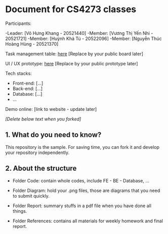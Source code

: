 # Document for CS4273 classes

Participants:

-Leader: [Võ Hưng Khang - 20521440]
-Member: [Vương Thị Yến Nhi - 20521721]
-Member: [Huỳnh Khả Tú - 20522096]
-Member: [Nguyễn Thúc Hoàng Hùng - 20521370]

Task management table: [here](https://trello.com/b/l1lJCOYR/nh%E1%BA%ADp-m%C3%B4n-cnpm-gr5) [Replace by your public board later]

UI / UX prototype: [here](https://www.figma.com/file/mVnD4oRSErwjuCEGlGzWOx/Cosmetics-Shop?node-id=0%3A1&t=r0B52O0MIJQoPiH6-1) [Replace by your public prototype later]

Tech stacks:

- Front-end: [...]
- Back-end: [...]
- Database: [...]
- ...

Demo online: [link to website - update later]

*[Delete below text when you forked]*

## 1. What do you need to know?

This repository is the sample. For saving time, you can fork it and develop your repository independently.

## 2. About the structure

- Folder Code: contain whole codes, include FE - BE - Database, ...

- Folder Diagram: hold your .png files, those are diagrams that you need to submit quickly.

- Folder Report: summary stuffs in a pdf file when you have done all things.

- Folder References: contains all materials for weekly homework and final report.
